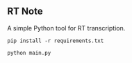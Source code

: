 RT Note
--------

A simple Python tool for RT transcription.

```
pip install -r requirements.txt

python main.py
```